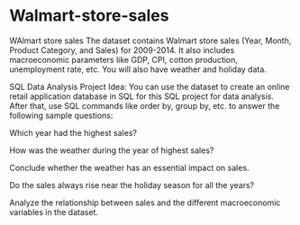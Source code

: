 # Walmart-store-sales
WAlmart store sales
The dataset contains Walmart store sales (Year, Month, Product Category, and Sales) for 2009-2014. It also includes macroeconomic parameters like GDP, CPI, cotton production, unemployment rate, etc. You will also have weather and holiday data.

SQL Data Analysis Project Idea: You can use the dataset to create an online retail application database in SQL for this SQL project for data analysis. After that, use SQL commands like order by, group by, etc. to answer the following sample questions:

Which year had the highest sales?

How was the weather during the year of highest sales?

Conclude whether the weather has an essential impact on sales.

Do the sales always rise near the holiday season for all the years?

Analyze the relationship between sales and the different macroeconomic variables in the dataset.
